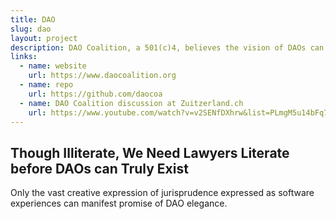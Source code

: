 ```yaml
---
title: DAO
slug: dao
layout: project
description: DAO Coalition, a 501(c)4, believes the vision of DAOs can only be achieved when lawyers become literate in digital legal formalism.
links:
  - name: website
    url: https://www.daocoalition.org
  - name: repo
    url: https://github.com/daocoa
  - name: DAO Coalition discussion at Zuitzerland.ch
    url: https://www.youtube.com/watch?v=v2SENfDXhrw&list=PLmgM5u14bFq71Tpwg5DLje2JQiAfKX3sX&index=4
---
```


## Though Illiterate, We Need Lawyers Literate before DAOs can Truly Exist

Only the vast creative expression of jurisprudence expressed as software experiences can manifest promise of DAO elegance.
